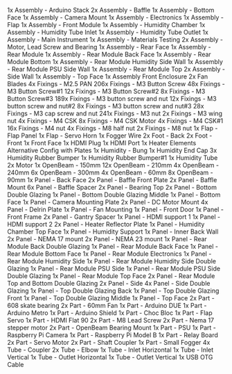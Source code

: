 1x Assembly - Arduino Stack
2x Assembly - Baffle
1x Assembly - Bottom Face
1x Assembly - Camera Mount
1x Assembly - Electronics
1x Assembly - Flap
1x Assembly - Front Module
1x Assembly - Humidity Chamber
1x Assembly - Humidity Tube Inlet
1x Assembly - Humidity Tube Outlet
1x Assembly - Main Instrument
1x Assembly - Materials Testing
2x Assembly - Motor, Lead Screw and Bearing
1x Assembly - Rear Face
1x Assembly - Rear Module
1x Assembly - Rear Module Back Face
1x Assembly - Rear Module Bottom
1x Assembly - Rear Module Humidity Side Wall
1x Assembly - Rear Module PSU Side Wall
1x Assembly - Rear Module Top
2x Assembly - Side Wall
1x Assembly - Top Face
1x Assembly Front Enclosure
2x Fan Blades
4x Fixings - M2.5 PAN
206x Fixings - M3 Button Screw
48x Fixings - M3 Button Screw#1
12x Fixings - M3 Button Screw#2
8x Fixings - M3 Button Screw#3
189x Fixings - M3 button screw and nut
12x Fixings - M3 button screw and nut#2
8x Fixings - M3 button screw and nut#3
28x Fixings - M3 cap screw and nut
241x Fixings - M3 nut
2x Fixings - M3 wing nut
4x Fixings - M4 CSK
8x Fixings - M4 CSK Motor
4x Fixings - M4 CSK#1
16x Fixings - M4 nut
4x Fixings - M8 half nut
2x Fixings - M8 nut
1x Flap - Flap Panel
1x Flap - Servo Horn
1x Fogger Wire
2x Foot - Back
2x Foot - Front
1x Front Face
1x HDMI Plug
1x HDMI Port
1x Heater Elements Alternative Config with Plates
1x Humidity - Bung
1x Humidity End Cap
3x Humidity Rubber Bumper
1x Humidity Rubber Bumper#1
1x Humidity Tube
2x Motor
1x OpenBeam - 150mm
12x OpenBeam - 210mm
4x OpenBeam - 240mm
6x OpenBeam - 300mm
4x OpenBeam - 60mm
8x OpenBeam - 90mm
1x Panel - Back Face
2x Panel - Baffle Front Plate
2x Panel - Baffle Mount
6x Panel - Baffle Spacer
2x Panel - Bearing Top
2x Panel - Bottom Double Glazing
1x Panel - Bottom Double Glazing Middle
1x Panel - Bottom Face
1x Panel - Camera Mounting Plate
2x Panel - DC Motor Mount
4x Panel - Delrin Plate
1x Panel - Fan Mounting
1x Panel - Front Door
1x Panel - Front Frame
2x Panel - Gantry Spacer
1x Panel - HDMI support 1
1x Panel - HDMI support 2
2x Panel - Heater Reflector Plate
1x Panel - Humidity Chamber Top Face
1x Panel - Humidity Support
1x Panel - Inner Back Wall
2x Panel - NEMA 17 mount
2x Panel - NEMA 23 mount
1x Panel - Rear Module Back Double Glazing
1x Panel - Rear Module Back Face
1x Panel - Rear Module Bottom Face
1x Panel - Rear Module Electronics
1x Panel - Rear Module Humidity Side
1x Panel - Rear Module Humidity Side Double Glazing
1x Panel - Rear Module PSU Side
1x Panel - Rear Module PSU Side Double Glazing
1x Panel - Rear Module Top Face
2x Panel - Rear Module Top and Bottom Double Glazing
2x Panel - Side
4x Panel - Side Double Glazing
1x Panel - Top Double Glazing Back
1x Panel - Top Double Glazing Front
1x Panel - Top Double Glazing Middle
1x Panel - Top Face
2x Part - 608 skate bearing
2x Part - 60mm Fan
1x Part - Arduino DUE
1x Part - Arduino Metro
1x Part - Arduino Shield
1x Part - Choc Bloc
1x Part - Flap Servo
1x Part - HDMI Flat 90
2x Part - M8 Lead Screw
2x Part - Nema 17 stepper motor
2x Part - OpenBeam Bearing Mount
1x Part - PSU
1x Part - Raspberry Pi Camera
1x Part - Raspberry Pi Model B
1x Part - Relay Board
2x Part - Servo Motor
2x Part - Shaft Coupler
1x Part - Small Fogger
4x Tube - Coupler
2x Tube - Elbow
1x Tube - Inlet Horizontal
1x Tube - Inlet Vertical
1x Tube - Outlet Horizontal
1x Tube - Outlet Vertical
1x USB OTG Cable
